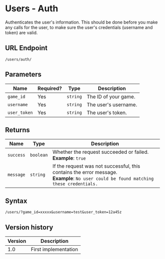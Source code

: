 # Users - Auth

Authenticates the user's information. This should be done before you make any calls for the user, to make sure the user's credentials (username and token) are valid.

## URL Endpoint

```
/users/auth/
```

## Parameters

Name | Required? | Type | Description
--- | --- | --- | ---
`game_id` | Yes | `string` | The ID of your game.
`username` | Yes | `string` | The user's username.
`user_token` | Yes | `string` | The user's token.

## Returns

Name | Type | Description
--- | --- | ---
`success` | `boolean` | Whether the request succeeded or failed. <br> **Example**: `true`
`message` | `string` | If the request was not successful, this contains the error message. <br> **Example**: `No user could be found matching these credentials.`

## Syntax

```
/users/?game_id=xxxxx&username=test&user_token=12a45z
```

## Version history

Version		 | Description
---			 | ---
1.0			 | First implementation